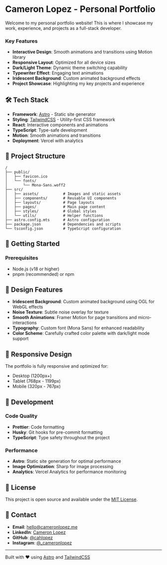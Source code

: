 # Cameron Lopez - Personal Portfolio

Welcome to my personal portfolio website! This is where I showcase my work, experience, and projects as a full-stack developer.

### Key Features

- **Interactive Design**: Smooth animations and transitions using Motion library
- **Responsive Layout**: Optimized for all device sizes
- **Dark/Light Theme**: Dynamic theme switching capability
- **Typewriter Effect**: Engaging text animations
- **Iridescent Background**: Custom animated background effects
- **Project Showcase**: Highlighting my key projects and experience

## 🛠️ Tech Stack

- **Framework**: [Astro](https://astro.build/) - Static site generator
- **Styling**: [TailwindCSS](https://tailwindcss.com/) - Utility-first CSS framework
- **React**: Interactive components and animations
- **TypeScript**: Type-safe development
- **Motion**: Smooth animations and transitions
- **Deployment**: Vercel with analytics

## 📁 Project Structure

```text
/
├── public/
│   ├── favicon.ico
│   └── fonts/
│       └── Mona-Sans.woff2
├── src/
│   ├── assets/           # Images and static assets
│   ├── components/       # Reusable UI components
│   ├── layouts/          # Page layouts
│   ├── pages/            # Main page content
│   ├── styles/           # Global styles
│   └── utils/            # Helper functions
├── astro.config.mts      # Astro configuration
├── package.json          # Dependencies and scripts
└── tsconfig.json         # TypeScript configuration
```

## 🚀 Getting Started

### Prerequisites

- Node.js (v18 or higher)
- pnpm (recommended) or npm

## 🎨 Design Features

- **Iridescent Background**: Custom animated background using OGL for WebGL effects
- **Noise Texture**: Subtle noise overlay for texture
- **Smooth Animations**: Framer Motion for page transitions and micro-interactions
- **Typography**: Custom font (Mona Sans) for enhanced readability
- **Color Scheme**: Carefully crafted color palette with dark/light mode support

## 📱 Responsive Design

The portfolio is fully responsive and optimized for:

- Desktop (1200px+)
- Tablet (768px - 1199px)
- Mobile (320px - 767px)

## 🔧 Development

### Code Quality

- **Prettier**: Code formatting
- **Husky**: Git hooks for pre-commit formatting
- **TypeScript**: Type safety throughout the project

### Performance

- **Astro**: Static site generation for optimal performance
- **Image Optimization**: Sharp for image processing
- **Analytics**: Vercel Analytics for performance monitoring

## 📄 License

This project is open source and available under the [MIT License](LICENSE).

## 🤝 Contact

- **Email**: hello@cameronlopez.me
- **LinkedIn**: [Cameron Lopez](https://www.linkedin.com/in/camahlopez/)
- **GitHub**: [@cahlopez](https://github.com/cahlopez)
- **Instagram**: [@\_cameronlopez](https://instagram.com/_cameronlopez)

---

Built with ❤️ using [Astro](https://astro.build) and [TailwindCSS](https://tailwindcss.com)
